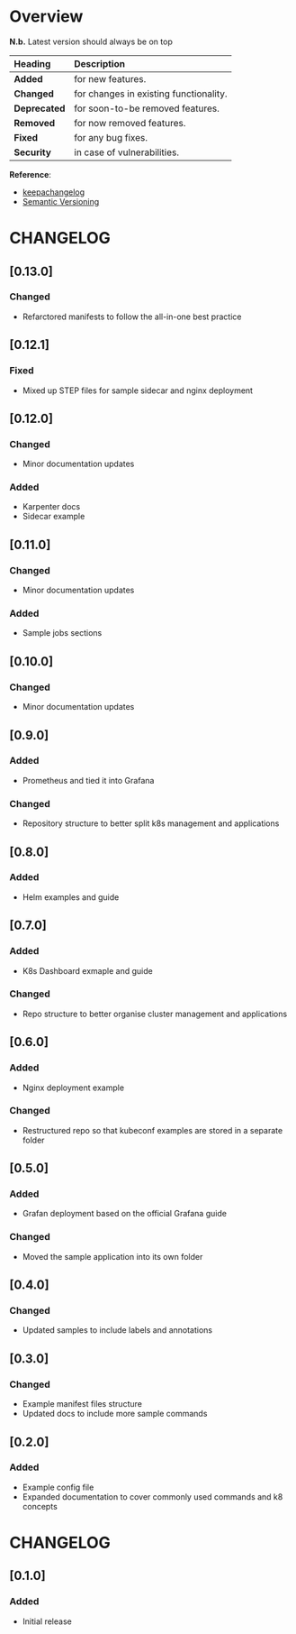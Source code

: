 # Overview

__N.b.__ Latest version should always be on top

| Heading        | Description                            |
| :------------- | :------------------------------------- |
| __Added__      | for new features.                      |
| __Changed__    | for changes in existing functionality. |
| __Deprecated__ | for soon-to-be removed features.       |
| __Removed__    | for now removed features.              |
| __Fixed__      | for any bug fixes.                     |
| __Security__   | in case of vulnerabilities.            |

__Reference__:
* [keepachangelog](https://keepachangelog.com/en/1.0.0/)
* [Semantic Versioning](https://semver.org/)

# CHANGELOG

## [0.13.0]

### Changed

* Refarctored manifests to follow the all-in-one best practice

## [0.12.1]

### Fixed

* Mixed up STEP files for sample sidecar and nginx deployment

## [0.12.0]

### Changed

* Minor documentation updates

### Added

* Karpenter docs
* Sidecar example

## [0.11.0]

### Changed

* Minor documentation updates

### Added

* Sample jobs sections

## [0.10.0]

### Changed

* Minor documentation updates

## [0.9.0]

### Added

* Prometheus and tied it into Grafana

### Changed

* Repository structure to better split k8s management and applications

## [0.8.0]

### Added

* Helm examples and guide

## [0.7.0]

### Added

* K8s Dashboard exmaple and guide

### Changed

* Repo structure to better organise cluster management and applications

## [0.6.0]

### Added

* Nginx deployment example

### Changed

* Restructured repo so that kubeconf examples are stored in a separate folder

## [0.5.0]

### Added

* Grafan deployment based on the official Grafana guide

### Changed

* Moved the sample application into its own folder

## [0.4.0]

### Changed

* Updated samples to include labels and annotations

## [0.3.0]

### Changed

* Example manifest files structure
* Updated docs to include more sample commands

## [0.2.0]

### Added

* Example config file
* Expanded documentation to cover commonly used commands and k8 concepts

# CHANGELOG

## [0.1.0]

### Added

* Initial release